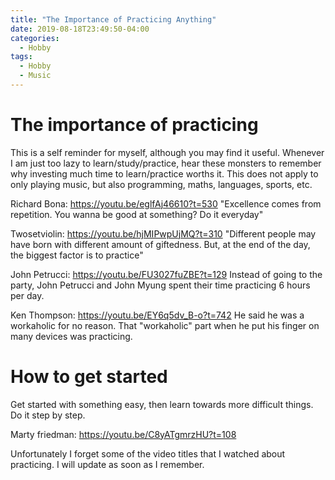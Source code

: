 ```yaml
---
title: "The Importance of Practicing Anything"
date: 2019-08-18T23:49:50-04:00
categories:
  - Hobby
tags:
  - Hobby
  - Music
---
```


# The importance of practicing

This is a self reminder for myself, although you may find it useful. Whenever I am just too lazy to learn/study/practice, hear these monsters to remember why investing much time to learn/practice worths it. This does not apply to only playing music, but also programming, maths, languages, sports, etc.

Richard Bona: https://youtu.be/eglfAj46610?t=530
"Excellence comes from repetition. You wanna be good at something? Do it everyday"

Twosetviolin: https://youtu.be/hjMIPwpUjMQ?t=310
"Different people may have born with different amount of giftedness. But, at the end of the day, the biggest factor is to practice"

John Petrucci: https://youtu.be/FU3027fuZBE?t=129
Instead of going to the party, John Petrucci and John Myung spent their time practicing 6 hours per day.


Ken Thompson: https://youtu.be/EY6q5dv_B-o?t=742
He said he was a workaholic for no reason. That "workaholic" part when he put his finger on many devices was practicing.

# How to get started

Get started with something easy, then learn towards more difficult things. Do it step by step.

Marty friedman: https://youtu.be/C8yATgmrzHU?t=108

Unfortunately I forget some of the video titles that I watched about practicing. I will update as soon as I remember.